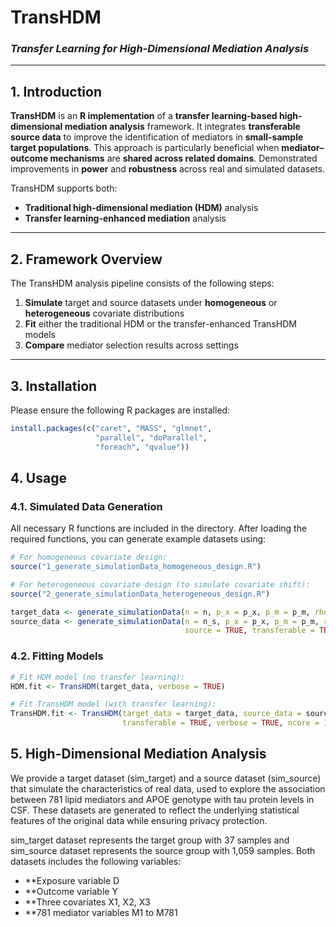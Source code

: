 # **TransHDM**  
### *Transfer Learning for High-Dimensional Mediation Analysis*

---

## 1. Introduction

**TransHDM** is an **R implementation** of a **transfer learning-based high-dimensional mediation analysis** framework. It integrates **transferable source data** to improve the identification of mediators in **small-sample target populations**. This approach is particularly beneficial when **mediator–outcome mechanisms** are **shared across related domains**. Demonstrated improvements in **power** and **robustness** across real and simulated datasets.

TransHDM supports both:

- **Traditional high-dimensional mediation (HDM)** analysis  
- **Transfer learning-enhanced mediation** analysis  

---

##  2. Framework Overview

The TransHDM analysis pipeline consists of the following steps:

1. **Simulate** target and source datasets under **homogeneous** or **heterogeneous** covariate distributions  
2. **Fit** either the traditional HDM or the transfer-enhanced TransHDM models  
3. **Compare** mediator selection results across settings  

---

## 3. Installation

Please ensure the following R packages are installed:

```r
install.packages(c("caret", "MASS", "glmnet", 
                   "parallel", "doParallel", 
                   "foreach", "qvalue"))
```

## 4. Usage
### 4.1. Simulated Data Generation
All necessary R functions are included in the directory. After loading the required functions, you can generate example datasets using:

```r
# For homogeneous covariate design:
source("1_generate_simulationData_homogeneous_design.R")

# For heterogeneous covariate design (to simulate covariate shift):
source("2_generate_simulationData_heterogeneous_design.R")

target_data <- generate_simulationData(n = n, p_x = p_x, p_m = p_m, rho = rho, seed = s)$data
source_data <- generate_simulationData(n = n_s, p_x = p_x, p_m = p_m, rho = rho,
                                       source = TRUE, transferable = TRUE, h = h)$data
```

### 4.2. Fitting Models
```r
# Fit HDM model (no transfer learning):
HDM.fit <- TransHDM(target_data, verbose = TRUE)

# Fit TransHDM model (with transfer learning):
TransHDM.fit <- TransHDM(target_data = target_data, source_data = source_data,
                         transferable = TRUE, verbose = TRUE, ncore = 1)
```

## 5. High-Dimensional Mediation Analysis
We provide a target dataset (sim_target) and a source dataset (sim_source) that simulate the characteristics of real data, used to explore the association between 781 lipid mediators and APOE genotype with tau protein levels in CSF. These datasets are generated to reflect the underlying statistical features of the original data while ensuring privacy protection.

sim_target dataset represents the target group with 37 samples and sim_source dataset represents the source group with 1,059 samples. Both datasets includes the following variables:

- **Exposure variable D
- **Outcome variable Y
- **Three covariates X1, X2, X3
- **781 mediator variables M1 to M781




